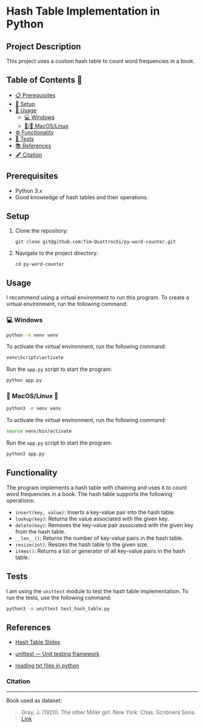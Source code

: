 # Hash Table Implementation in Python

## Project Description

This project uses a custom hash table to count word frequencies in a book.

## Table of Contents 📖

- [📋 Prerequisites](#prerequisites)
- [🔧 Setup](#setup)
- [🚀 Usage](#usage)
  - [💻 Windows](#windows)
  - [🍏/🐧 MacOS/Linux](#macoslinux)
- [⚙️ Functionality](#functionality)
- [🧪 Tests](#tests)
- [📚 References](#references)
- [🖋️ Citation](#citation)

## Prerequisites

- Python 3.x
- Good knowledge of hash tables and their operations.

## Setup

1. Clone the repository:

   ```
   git clone git@github.com:Tim-Quattrochi/py-word-counter.git
   ```

2. Navigate to the project directory:
   ```
   cd py-word-counter
   ```

## Usage

I recommend using a virtual environment to run this program. To create a virtual environment, run the following command:

### 💻 Windows

```cmd
python -m venv venv
```

To activate the virtual environment, run the following command:

```cmd
venv\Scripts\activate
```

Run the `app.py` script to start the program:

```cmd
python app.py
```

### 🍏 MacOS/Linux 🐧

```bash
python3 -m venv venv
```

To activate the virtual environment, run the following command:

```bash
source venv/bin/activate
```

Run the `app.py` script to start the program:

```bash
python3 app.py
```

## Functionality

The program implements a hash table with chaining and uses it to count word frequencies in a book. The hash table supports the following operations:

- `insert(key, value)`: Inserts a key-value pair into the hash table.
- `lookup(key)`: Returns the value associated with the given key.
- `delete(key)`: Removes the key-value pair associated with the given key from the hash table.
- `__len__()`: Returns the number of key-value pairs in the hash table.
- `resize(int)`: Resizes the hash table to the given size.
- `items()`: Returns a list or generator of all key-value pairs in the hash table.

## Tests

I am using the `unittest` module to test the hash table implementation. To run the tests, use the following command:

```bash
python3 -m unittest test_hash_table.py
```

## References

- [Hash Table Slides](https://docs.google.com/presentation/d/14N_E4uZL6XqT4bejTkRYDq7sps-hBxN8VQTGXJCpGxg/edit#slide=id.p)

- [unittest — Unit testing framework](https://docs.python.org/3/library/unittest.html)

- [reading txt files in python](https://www.geeksforgeeks.org/reading-writing-text-files-python/)

### Citation

---

Book used as dataset:

> Gray, J. (1920). The other Miller girl. New York: Chas. Scribners Sons. [Link](https://www.gutenberg.org/cache/epub/73780/pg73780.txt)
